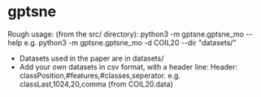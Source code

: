 # gptsne
Rough usage:
(from the src/ directory): python3 -m gptsne.gptsne_mo --help
e.g. python3 -m gptsne.gptsne_mo -d COIL20 --dir "datasets/"

* Datasets used in the paper are in datasets/
* Add your own datasets in csv format, with a header line:
Header: classPosition,#features,#classes,seperator. e.g. classLast,1024,20,comma (from COIL20.data)
